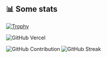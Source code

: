 ## 📊 Some stats

[![Trophy](https://github-profile-trophy.vercel.app/?username=MikaFinance093&theme=onedark&rank=SECRET,SSS,SS,S,AAA,AA,A&no-bg=true&no-frame=true&margin-w=16)](https://github.com/ryo-ma/github-profile-trophy)


![GitHub Vercel](https://github-readme-stats-sigma-five.vercel.app/api/top-langs/?username=MikaFinance093&hide_border=true&layout=compact&langs_count=6&theme=blue-green)

![GitHub Contribution](https://github-readme-stats-sigma-five.vercel.app/api?username=MikaFinance093&hide_border=true&theme=blue-green&show_icons=true&count_private=true)
![GitHub Streak](https://github-readme-streak-stats.herokuapp.com?user=MikaFinance093&hide_border=true&theme=blue-green)
